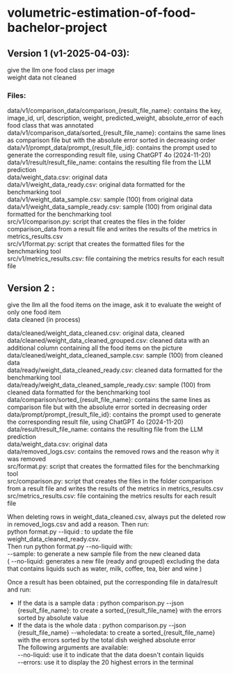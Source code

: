# volumetric-estimation-of-food-bachelor-project

## Version 1 (v1-2025-04-03):  
give the llm one food class per image  
weight data not cleaned  

### Files:  
data/v1/comparison_data/comparison_{result_file_name}: contains the key, image_id, url, description, weight, predicted_weight, absolute_error of each food class that was annotated  
data/v1/comparison_data/sorted_{result_file_name}: contains the same lines as comparison file but with the absolute error sorted in decreasing order  
data/v1/prompt_data/prompt_{result_file_id}: contains the prompt used to generate the corresponding result file, using ChatGPT 4o (2024-11-20)  
data/v1/result/result_file_name: contains the resulting file from the LLM prediction  
data/weight_data.csv: original data  
data/v1/weight_data_ready.csv: original data formatted for the benchmarking tool  
data/v1/weight_data_sample.csv: sample (100) from original data  
data/v1/weight_data_sample_ready.csv: sample (100) from original data formatted for the benchmarking tool  
src/v1/comparison.py: script that creates the files in the folder comparison_data from a result file and writes the results of the metrics in metrics_results.csv  
src/v1/format.py: script that creates the formatted files for the benchmarking tool  
src/v1/metrics_results.csv: file containing the metrics results for each result file  

## Version 2 :  
give the llm all the food items on the image, ask it to evaluate the weight of only one food item  
data cleaned (in process)


data/cleaned/weight_data_cleaned.csv: original data, cleaned  
data/cleaned/weight_data_cleaned_grouped.csv: cleaned data with an additional column containing all the food items on the picture  
data/cleaned/weight_data_cleaned_sample.csv: sample (100) from cleaned data  
data/ready/weight_data_cleaned_ready.csv: cleaned data formatted for the benchmarking tool  
data/ready/weight_data_cleaned_sample_ready.csv: sample (100) from cleaned data formatted for the benchmarking tool  
data/comparison/sorted_{result_file_name}: contains the same lines as comparison file but with the absolute error sorted in decreasing order  
data/prompt/prompt_{result_file_id}: contains the prompt used to generate the corresponding result file, using ChatGPT 4o (2024-11-20)  
data/result/result_file_name: contains the resulting file from the LLM prediction  
data/weight_data.csv: original data  
data/removed_logs.csv: contains the removed rows and the reason why it was removed  
src/format.py: script that creates the formatted files for the benchmarking tool  
src/comparison.py: script that creates the files in the folder comparison from a result file and writes the results of the metrics in metrics_results.csv  
src/metrics_results.csv: file containing the metrics results for each result file  
  
  
When deleting rows in weight_data_cleaned.csv, always put the deleted row in removed_logs.csv and add a reason. Then run:  
python format.py --liquid : to update the file weight_data_cleaned_ready.csv.  
Then run python format.py --no-liquid with:  
--sample: to generate a new sample file from the new cleaned data  
( --no-liquid: generates a new file (ready and grouped) excluding the data that contains liquids such as water, milk, coffee, tea, bier and wine  )

Once a result has been obtained, put the corresponding file in data/result and run:  
- If the data is a sample data : python comparison.py --json {result_file_name}: to create a sorted_{result_file_name} with the errors sorted by absolute value  
- If the data is the whole data : python comparison.py --json {result_file_name} --wholedata: to create a sorted_{result_file_name} with the errors sorted by the total dish weighed absolute error  
The following arguments are available:  
--no-liquid: use it to indicate that the data doesn't contain liquids  
--errors: use it to display the 20 highest errors in the terminal  

